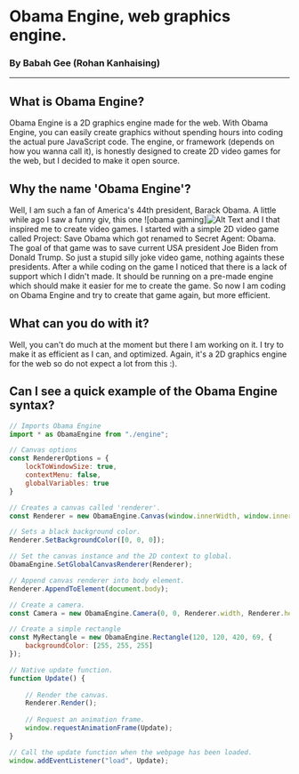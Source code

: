 # Obama Engine, web graphics engine.

### By Babah Gee (Rohan Kanhaising)

- - -

## What is Obama Engine?
Obama Engine is a 2D graphics engine made for the web. With Obama Engine, you can easily create graphics without spending hours into coding the actual pure JavaScript code. 
The engine, or framework (depends on how you wanna call it), is honestly designed to create 2D video games for the web, but I decided to make it open source. 

## Why the name 'Obama Engine'?
Well, I am such a fan of America's 44th president, Barack Obama. A little while ago I saw a funny giv, this one ![obama gaming]![Alt Text](https://media.giphy.com/media/vFKqnCdLPNOKc/giphy.gif) and I 
that inspired me to create video games. I started with a simple 2D video game called Project: Save Obama which got renamed to Secret Agent: Obama. The goal of that game
was to save current USA president Joe Biden from Donald Trump. So just a stupid silly joke video game, nothing againts these presidents. After a while coding on the game I noticed
that there is a lack of support which I didn't made. It should be running on a pre-made engine which should make it easier for me to create the game. So now I am coding on Obama Engine
and try to create that game again, but more efficient.

## What can you do with it?
Well, you can't do much at the moment but there I am working on it. I try to make it as efficient as I can, and optimized. Again, it's a 2D graphics engine for the web so do not expect
a lot from this :).

## Can I see a quick example of the Obama Engine syntax?
```javascript
// Imports Obama Engine
import * as ObamaEngine from "./engine";

// Canvas options
const RendererOptions = {
    lockToWindowSize: true,
    contextMenu: false,
    globalVariables: true
}

// Creates a canvas called 'renderer'.
const Renderer = new ObamaEngine.Canvas(window.innerWidth, window.innerHeight, RendererOptions);

// Sets a black background color.
Renderer.SetBackgroundColor([0, 0, 0]);

// Set the canvas instance and the 2D context to global.
ObamaEngine.SetGlobalCanvasRenderer(Renderer);

// Append canvas renderer into body element.
Renderer.AppendToElement(document.body);

// Create a camera.
const Camera = new ObamaEngine.Camera(0, 0, Renderer.width, Renderer.height).ApplyTo(Renderer);

// Create a simple rectangle
const MyRectangle = new ObamaEngine.Rectangle(120, 120, 420, 69, {
	backgroundColor: [255, 255, 255]
});

// Native update function.
function Update() {
	
	// Render the canvas.
	Renderer.Render();
	
	// Request an animation frame.
	window.requestAnimationFrame(Update);
}

// Call the update function when the webpage has been loaded.
window.addEventListener("load", Update);
```
